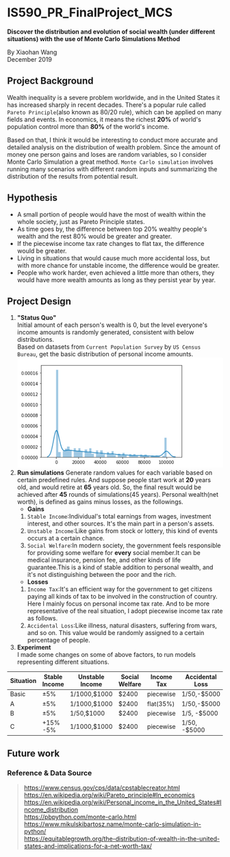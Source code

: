 # IS590_PR_FinalProject_MCS
**Discover the distribution and evolution of social wealth (under different situations) with the use of Monte Carlo Simulations Method**   

By Xiaohan Wang   
December 2019

## Project Background
Wealth inequality is a severe problem worldwide, and in the United States it has increased sharply in recent decades. 
There's a popular rule called `Pareto Principle`(also known as 80/20 rule), which can be applied on many fields and events. 
In economics, it means the richest __20%__ of world's population control more than __80%__ of the world's income.

Based on that, I think it would be interesting to conduct more accurate and detailed analysis on the distribution of wealth problem.
Since the amount of money one person gains and loses are random variables, so I consider Monte Carlo Simulation a great method. 
`Monte Carlo simulation` involves running many scenarios with different random inputs and summarizing the distribution of the results from potential result.

## Hypothesis
* A small portion of people would have the most of wealth within the whole society, just as Pareto Principle states. 
* As time goes by, the difference between top 20% wealthy people's wealth and the rest 80% would be greater and greater.    
* If the piecewise income tax rate changes to flat tax, the difference would be greater.
* Living in situations that would cause much more accidental loss, but with more chance for unstable income, the difference would be greater. 
* People who work harder, even achieved a little more than others, they would have more wealth amounts as long as they persist year by year.

## Project Design 
1. __"Status Quo"__  
    Initial amount of each person's wealth is 0, but the level everyone's income amounts is randomly generated, consistent with below distributions.  
    Based on datasets from `Current Population Survey` by `US Census Bureau`, get the basic distribution of personal income amounts.  
    ![](https://github.com/Root0110/final_project/raw/master/income_distribution.png)   
2. __Run simulations__
Generate random values for each variable based on certain predefined rules.
And suppose people start work at __20__ years old, and would retire at __65__ years old. So, the final result would be achieved after __45__ rounds of simulations(45 years).
Personal wealth(net worth), is defined as gains minus losses, as the followings.
    * __Gains__
    1. `Stable Income`:Individual's total earnings from wages, investment interest, and other sources. It's the main part in a person's assets.
    2. `Unstable Income`:Like gains from stock or lottery, this kind of events occurs at a certain chance.
    3. `Social Welfare`:In modern society, the government feels responsible for providing some welfare for __every__ social member.It can be medical insurance, pension fee, and other kinds of life guarantee.This is a kind of stable addition to personal wealth, and it's not distinguishing between the poor and the rich.       
    * __Losses__
    1. `Income Tax`:It's an efficient way for the government to get citizens paying all kinds of tax to be involved in the construction of country. 
       Here I mainly focus on personal income tax rate. 
       And to be more representative of the real situation, I adopt piecewise income tax rate as follows.
    2. `Accidental Loss`:Like illness, natural disasters, suffering from wars, and so on. This value would be randomly assigned to a certain percentage of people.
3. __Experiment__  
I made some changes on some of above factors, to run models representing different situations.  

| Situation | Stable Income | Unstable Income | Social Welfare | Income Tax | Accidental Loss |
| --- | --- | --- | --- | --- | --- |
| Basic | ±5% | 1/1000,$1000 | $2400 | piecewise | 1/50,-$5000 |
| A | ±5% | 1/1000,$1000 | $2400 | flat(35%) | 1/50,-$5000 |
| B | ±5% | 1/50,$1000 | $2400 | piecewise | 1/5, -$5000 |
| C | +15% -5% | 1/1000,$1000 | $2400 | piecewise | 1/50, -$5000 |

## Future work


### Reference & Data Source
>https://www.census.gov/cps/data/cpstablecreator.html  
>https://en.wikipedia.org/wiki/Pareto_principle#In_economics  
>https://en.wikipedia.org/wiki/Personal_income_in_the_United_States#Income_distribution    
>https://pbpython.com/monte-carlo.html  
>https://www.mikulskibartosz.name/monte-carlo-simulation-in-python/  
>https://equitablegrowth.org/the-distribution-of-wealth-in-the-united-states-and-implications-for-a-net-worth-tax/  
